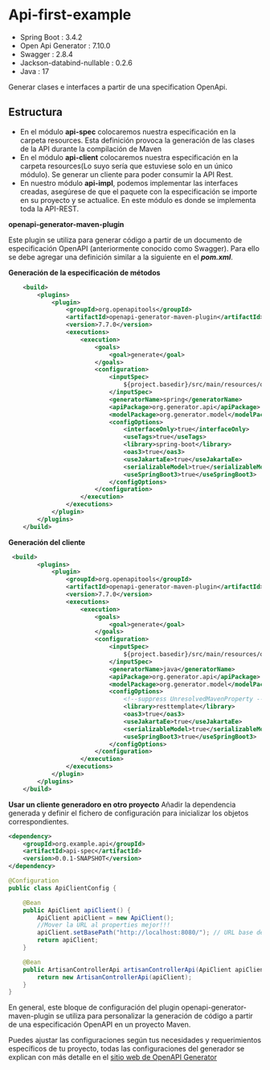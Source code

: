 ﻿# Api-first-example

- Spring Boot : 3.4.2
- Open Api Generator : 7.10.0
- Swagger : 2.8.4
- Jackson-databind-nullable : 0.2.6
- Java : 17

Generar clases e interfaces a partir de una specification OpenApi.

## Estructura 
- En el módulo **api-spec** colocaremos nuestra especificación en la carpeta resources. Esta definición provoca la generación de las clases de la API durante la compilación de Maven
- En el módulo **api-client** colocaremos nuestra especificación en la carpeta resources(Lo suyo sería que estuviese solo en un único módulo). Se generar un cliente para poder consumir la API Rest.
- En nuestro módulo **api-impl**, podemos implementar las interfaces creadas, asegúrese de que el paquete con la especificación se importe en su proyecto y se actualice. En este módulo es donde se implementa toda la API-REST.

**openapi-generator-maven-plugin**

Este plugin se utiliza para generar código a partir de un documento de especificación OpenAPI (anteriormente conocido como Swagger).
Para ello se debe agregar una definición similar a la siguiente en el ___pom.xml___.

**Generación de la especificación de métodos**
```xml
    <build>
        <plugins>
            <plugin> 
                <groupId>org.openapitools</groupId>
                <artifactId>openapi-generator-maven-plugin</artifactId>
                <version>7.7.0</version>
                <executions>
                    <execution>
                        <goals>
                            <goal>generate</goal>
                        </goals>
                        <configuration>
                            <inputSpec>
                                ${project.basedir}/src/main/resources/openapi.yaml
                            </inputSpec>
                            <generatorName>spring</generatorName>
                            <apiPackage>org.generator.api</apiPackage>
                            <modelPackage>org.generator.model</modelPackage>
                            <configOptions>
                                <interfaceOnly>true</interfaceOnly>
                                <useTags>true</useTags>
                                <library>spring-boot</library>
                                <oas3>true</oas3>
                                <useJakartaEe>true</useJakartaEe>
                                <serializableModel>true</serializableModel>
                                <useSpringBoot3>true</useSpringBoot3>
                            </configOptions>
                        </configuration>
                    </execution>
                </executions>
            </plugin>
        </plugins>
    </build>

```

**Generación del cliente**
```xml
 <build>
        <plugins>
            <plugin>
                <groupId>org.openapitools</groupId>
                <artifactId>openapi-generator-maven-plugin</artifactId>
                <version>7.7.0</version>
                <executions>
                    <execution>
                        <goals>
                            <goal>generate</goal>
                        </goals>
                        <configuration>
                            <inputSpec>
                                ${project.basedir}/src/main/resources/openapi.yaml
                            </inputSpec>
                            <generatorName>java</generatorName>
                            <apiPackage>org.generator.api</apiPackage>
                            <modelPackage>org.generator.model</modelPackage>
                            <configOptions>
                                <!--suppress UnresolvedMavenProperty -->
                                <library>resttemplate</library>
                                <oas3>true</oas3>
                                <useJakartaEe>true</useJakartaEe>
                                <serializableModel>true</serializableModel>
                                <useSpringBoot3>true</useSpringBoot3>
                            </configOptions>
                        </configuration>
                    </execution>
                </executions>
            </plugin>
        </plugins>
    </build>
```
**Usar un cliente generadoro en otro proyecto**
Añadir la dependencia generada y definir el fichero de configuración para inicializar los objetos correspondientes.

```xml
<dependency>
    <groupId>org.example.api</groupId>
    <artifactId>api-spec</artifactId>
    <version>0.0.1-SNAPSHOT</version>
</dependency>
```

```java
@Configuration
public class ApiClientConfig {

    @Bean
    public ApiClient apiClient() {
        ApiClient apiClient = new ApiClient();
        //Mover la URL al properties mejor!!!
        apiClient.setBasePath("http://localhost:8080/"); // URL base de la API
        return apiClient;
    }

    @Bean
    public ArtisanControllerApi artisanControllerApi(ApiClient apiClient) {
        return new ArtisanControllerApi(apiClient);
    }
}
```



En general, este bloque de configuración del plugin openapi-generator-maven-plugin se utiliza para personalizar la generación de código a partir de una especificación OpenAPI en un proyecto Maven. 

Puedes ajustar las configuraciones según tus necesidades y requerimientos específicos de tu proyecto, todas las configuraciones del generador se explican con más detalle en el [sitio web de OpenAPI Generator](https://openapi-generator.tech/docs/generators/spring/)

